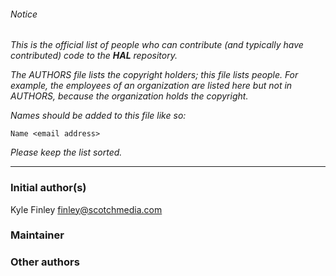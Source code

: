 ###### Notice

*This is the official list of people who can contribute (and typically have
contributed) code to the **HAL** repository.*

*The AUTHORS file lists the copyright holders; this file lists people. For
example, the employees of an organization are listed here but not in AUTHORS,
because the organization holds the copyright.*

*Names should be added to this file like so:*

	Name <email address>

*Please keep the list sorted.*

* * *

### Initial author(s)

Kyle Finley <finley@scotchmedia.com>

### Maintainer



### Other authors

